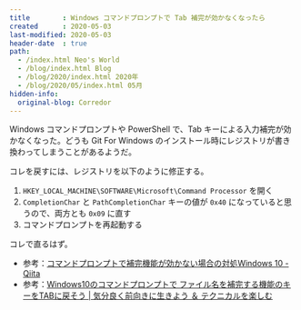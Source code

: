 ```yaml
---
title        : Windows コマンドプロンプトで Tab 補完が効かなくなったら
created      : 2020-05-03
last-modified: 2020-05-03
header-date  : true
path:
  - /index.html Neo's World
  - /blog/index.html Blog
  - /blog/2020/index.html 2020年
  - /blog/2020/05/index.html 05月
hidden-info:
  original-blog: Corredor
---
```


Windows コマンドプロンプトや PowerShell で、Tab キーによる入力補完が効かなくなった。どうも Git For Windows のインストール時にレジストリが書き換わってしまうことがあるようだ。

コレを戻すには、レジストリを以下のように修正する。

1. `HKEY_LOCAL_MACHINE\SOFTWARE\Microsoft\Command Processor` を開く
2. `CompletionChar` と `PathCompletionChar` キーの値が `0x40` になっていると思うので、両方とも `0x09` に直す
3. コマンドプロンプトを再起動する

コレで直るはず。

- 参考：[コマンドプロンプトで補完機能が効かない場合の対処Windows 10 - Qiita](https://qiita.com/spiderx_jp/items/8351459ac1e89582837c)
- 参考：[Windows10のコマンドプロンプトで ファイル名を補完する機能のキーをTABに戻そう | 気分良く前向きに生きよう ＆ テクニカルを楽しむ](https://ameblo.jp/vsts/entry-12390667455.html)
